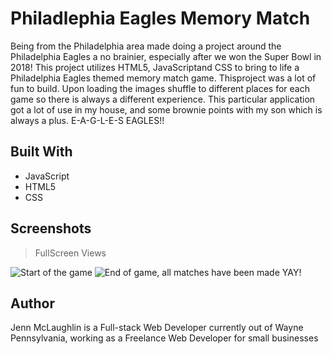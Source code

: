 # Philadlephia Eagles Memory Match
Being from the Philadelphia area made doing a project around the Philadelphia Eagles a no brainier, especially after we won the Super Bowl in 2018! This project utilizes HTML5, JavaScriptand CSS to bring to life a Philadelphia Eagles themed memory match game. Thisproject was a lot of fun to build. Upon loading the images shuffle to different places for each game so there is always a different experience. This particular application got a lot of use in my house, and some brownie points with my son which is always a plus. E-A-G-L-E-S EAGLES!!

## Built With

* JavaScript
* HTML5
* CSS

## Screenshots

> FullScreen Views

![Start of the game](https://i.imgur.com/b5yb0Q1.png)
![End of game, all matches have been made YAY!](https://i.imgur.com/02KuAGj.png)



## Author

Jenn McLaughlin is a Full-stack Web Developer currently out of Wayne Pennsylvania, working as a Freelance Web Developer for small businesses
